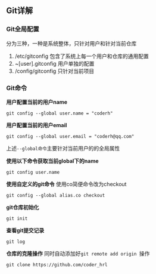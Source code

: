 ## Git详解

### Git全局配置

分为三种，一种是系统整体，只针对用户和针对当前仓库

1. /etc/gitconfig 包含了系统上每一个用户和仓库的通用配置
2. ~[user].gitconfig 用户单独的配置
3. /config/gitconfig  只针对当前项目

### Git命令

**用户配置当前的用户name**

```shell
git config --global user.name = "coderh"
```

**用户配置当前的用户email**

```shell
git config --global user.email = "coderh@qq.com"
```

上述`--global命令`主要针对当前用户的的全局属性

**使用以下命令获取当前global下的name**

```shell
git config user.name
```

**使用自定义的git命令**   使用co简便命令改为checkout

```shell
git config --global alias.co checkout 
```

**git仓库初始化**

```shell
git init 
```

**查看git提交记录**

```shell
git log
```

**仓库的克隆操作**  同时自动添加好`git remote add origin `操作

```shell
git clone https://github.com/coder_hrl
```



